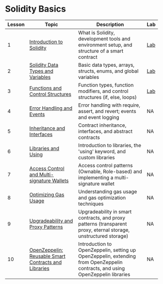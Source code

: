 # Solidity Basics
| Lesson | Topic | Description | Lab |
| --- | --- | --- | --- |
| 1 | [Introduction to Solidity](https://github.com/joinpursuit/pursuit-crypto-lessons/blob/main/solidity_basics/lessons/lesson_1.md) | What is Solidity, development tools and environment setup, and structure of a smart contract | [Lab](https://github.com/joinpursuit/pursuit-crypto-lessons/blob/main/solidity_basics/lessons/lesson_1_lab.md) |
| 2 | [Solidity Data Types and Variables](https://github.com/joinpursuit/pursuit-crypto-lessons/blob/main/solidity_basics/lessons/lesson_2.md) | Basic data types, arrays, structs, enums, and global variables | [Lab](https://github.com/joinpursuit/pursuit-crypto-lessons/blob/main/solidity_basics/lessons/lesson_2_lab.md) |
| 3 | [Functions and Control Structures](https://github.com/joinpursuit/pursuit-crypto-lessons/blob/main/solidity_basics/lessons/lesson_3.md) | Function types, function modifiers, and control structures (if, else, loops) | [Lab](https://github.com/joinpursuit/pursuit-crypto-lessons/blob/main/solidity_basics/lessons/lesson_3_lab.md) |
| 4 | [Error Handling and Events](https://github.com/joinpursuit/pursuit-crypto-lessons/blob/main/solidity_basics/lessons/lesson_4.md) | Error handling with require, assert, and revert; events and event logging | NA |
| 5 | [Inheritance and Interfaces](https://github.com/joinpursuit/pursuit-crypto-lessons/blob/main/solidity_basics/lessons/lesson_5.md) | Contract inheritance, interfaces, and abstract contracts |  NA |
| 6 | [Libraries and Using](https://github.com/joinpursuit/pursuit-crypto-lessons/blob/main/solidity_basics/lessons/lesson_6.md) | Introduction to libraries, the 'using' keyword, and custom libraries | NA |
| 7 | [Access Control and Multi-signature Wallets](https://github.com/joinpursuit/pursuit-crypto-lessons/blob/main/solidity_basics/lessons/lesson_7.md) | Access control patterns (Ownable, Role-based) and implementing a multi-signature wallet | NA |
| 8 | [Optimizing Gas Usage](https://github.com/joinpursuit/pursuit-crypto-lessons/blob/main/solidity_basics/lessons/lesson_8.md) | Understanding gas usage and gas optimization techniques | NA |
| 9 | [Upgradeability and Proxy Patterns](https://github.com/joinpursuit/pursuit-crypto-lessons/blob/main/solidity_basics/lessons/lesson_9.md) | Upgradeability in smart contracts, and proxy patterns (transparent proxy, eternal storage, unstructured storage) | NA |
| 10 | [OpenZeppelin: Reusable Smart Contracts and Libraries](https://github.com/joinpursuit/pursuit-crypto-lessons/blob/main/solidity_basics/lessons/lesson_10.md) | Introduction to OpenZeppelin, setting up OpenZeppelin, extending from OpenZeppelin contracts, and using OpenZeppelin libraries | NA |
